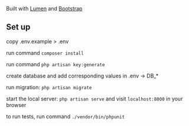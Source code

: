 Built with [Lumen](https://lumen.laravel.com/docs) and [Bootstrap](https://getbootstrap.com/)

## Set up
copy .env.example > .env

run command `composer install`

run command `php artisan key:generate`

create database and add corresponding values in .env -> DB_*

run migration: `php artisan migrate`

start the local server: `php artisan serve` and visit `localhost:8000` in your browser

to run tests, run command `./vendor/bin/phpunit`

